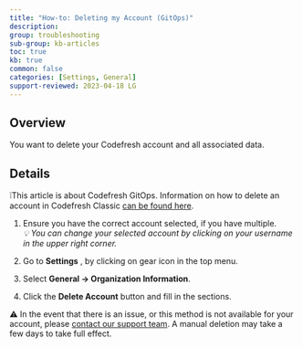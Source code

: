 ```yaml
---
title: "How-to: Deleting my Account (GitOps)"
description: 
group: troubleshooting
sub-group: kb-articles
toc: true
kb: true
common: false
categories: [Settings, General]
support-reviewed: 2023-04-18 LG
---
```


## Overview

You want to delete your Codefresh account and all associated data.

## Details

❕This article is about Codefresh GitOps. Information on how to delete an
account in Codefresh Classic [can be found
here](https://support.codefresh.io/hc/en-us/articles/360015103880).

  1. Ensure you have the correct account selected, if you have multiple.  
 _💡 You can change your selected account by clicking on your username in the
upper right corner._

  2. Go to **Settings** , by clicking on gear icon in the top menu.
  3. Select **General → Organization Information**.
  4. Click the **Delete Account** button and fill in the sections.

⚠️ In the event that there is an issue, or this method is not available for
your account, please [contact our support
team](https://support.codefresh.io/hc/en-us/requests/new). A manual deletion
may take a few days to take full effect.

